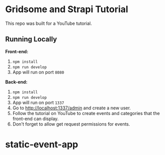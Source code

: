 # Gridsome and Strapi Tutorial

This repo was built for a YouTube tutorial.

## Running Locally

**Front-end:**

1. `npm install`
1. `npm run develop`
1. App will run on port `8080`

**Back-end:**

1. `npm install`
1. `npm run develop`
1. App will run on port `1337`
1. Go to [http://localhost:1337/admin](http://localhost:1337/admin) and create a new user.
1. Follow the tutorial on YouTube to create events and categories that the front-end can display.
1. Don't forget to allow get request permissions for events.
# static-event-app
